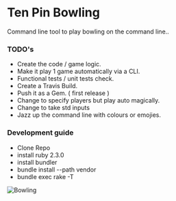 # Ten Pin Bowling

Command line tool to play bowling on the command line..

### TODO's
* Create the code / game logic.
* Make it play 1 game automatically via a CLI.
* Functional tests / unit tests check.
* Create a Travis Build.
* Push it as a Gem. ( first release )
* Change to specify players but play auto magically.
* Change to take std inputs
* Jazz up the command line with colours or emojies.

### Development guide  
* Clone Repo
* install ruby 2.3.0
* install bundler
* bundle install --path vendor
* bundle exec rake -T

![Bowling](https://frinkiac.com/gif/S06E13/987569/992374.gif?b64lines=IEJPV0xJTkcuIEJPV0xJTkcgSEVSRS4KIENPTUUgQk9XTCBOT1cuIEdFVCBZT1VSCiBCT1dMSU5HLg==)
